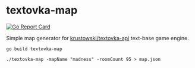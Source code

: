 # textovka-map

[![Go Report Card](https://goreportcard.com/badge/github.com/krustowski/textovka-map)](https://goreportcard.com/report/github.com/krustowski/textovka-map)

Simple map generator for [krustowski/textovka-api](https://github.com/krustowski/textovka-api) text-base game engine.

```shell
go build textovka-map

./textovka-map -mapName "madness" -roomCount 95 > map.json
```
